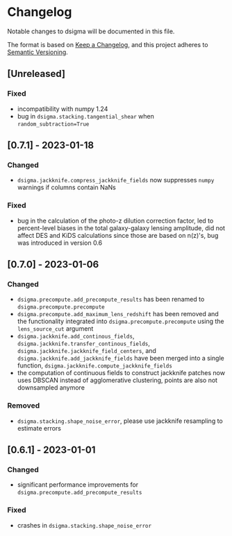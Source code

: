 # Changelog
Notable changes to dsigma will be documented in this file.

The format is based on [Keep a Changelog](https://keepachangelog.com/en/1.0.0/),
and this project adheres to [Semantic Versioning](https://semver.org/spec/v2.0.0.html).

## [Unreleased]

### Fixed

- incompatibility with numpy 1.24
- bug in `dsigma.stacking.tangential_shear` when `random_subtraction=True`

## [0.7.1] - 2023-01-18

### Changed

- `dsigma.jackknife.compress_jackknife_fields` now suppresses `numpy` warnings if columns contain NaNs

### Fixed

- bug in the calculation of the photo-z dilution correction factor, led to percent-level biases in the total galaxy-galaxy lensing amplitude, did not affect DES and KiDS calculations since those are based on n(z)'s, bug was introduced in version 0.6

## [0.7.0] - 2023-01-06

### Changed

- `dsigma.precompute.add_precompute_results` has been renamed to `dsigma.precompute.precompute`
- `dsigma.precompute.add_maximum_lens_redshift` has been removed and the functionality integrated into `dsigma.precompute.precompute` using the `lens_source_cut` argument
- `dsigma.jackknife.add_continous_fields`, `dsigma.jackknife.transfer_continous_fields`, `dsigma.jackknife.jackknife_field_centers`, and `dsigma.jackknife.add_jackknife_fields` have been merged into a single function, `dsigma.jackknife.compute_jackknife_fields`
- the computation of continuous fields to construct jackknife patches now uses DBSCAN instead of agglomerative clustering, points are also not downsampled anymore

### Removed

- `dsigma.stacking.shape_noise_error`, please use jackknife resampling to estimate errors

## [0.6.1] - 2023-01-01

### Changed

- significant performance improvements for `dsigma.precompute.add_precompute_results`

### Fixed

- crashes in `dsigma.stacking.shape_noise_error`
